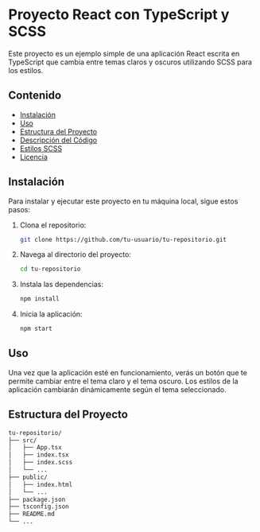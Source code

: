 # Proyecto React con TypeScript y SCSS

Este proyecto es un ejemplo simple de una aplicación React escrita en TypeScript que cambia entre temas claros y oscuros utilizando SCSS para los estilos.

## Contenido

- [Instalación](#instalación)
- [Uso](#uso)
- [Estructura del Proyecto](#estructura-del-proyecto)
- [Descripción del Código](#descripción-del-código)
- [Estilos SCSS](#estilos-scss)
- [Licencia](#licencia)

## Instalación

Para instalar y ejecutar este proyecto en tu máquina local, sigue estos pasos:

1. Clona el repositorio:
    ```bash
    git clone https://github.com/tu-usuario/tu-repositorio.git
    ```

2. Navega al directorio del proyecto:
    ```bash
    cd tu-repositorio
    ```

3. Instala las dependencias:
    ```bash
    npm install
    ```

4. Inicia la aplicación:
    ```bash
    npm start
    ```

## Uso

Una vez que la aplicación esté en funcionamiento, verás un botón que te permite cambiar entre el tema claro y el tema oscuro. Los estilos de la aplicación cambiarán dinámicamente según el tema seleccionado.

## Estructura del Proyecto

```bash
tu-repositorio/
├── src/
│   ├── App.tsx
│   ├── index.tsx
│   ├── index.scss
│   └── ...
├── public/
│   ├── index.html
│   └── ...
├── package.json
├── tsconfig.json
├── README.md
└── ...
